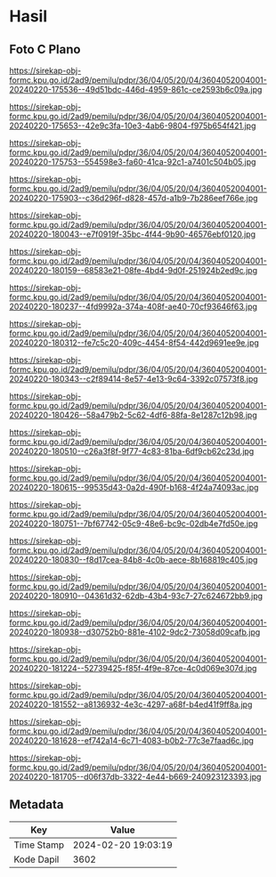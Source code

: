 # Hasil

## Foto C Plano

https://sirekap-obj-formc.kpu.go.id/2ad9/pemilu/pdpr/36/04/05/20/04/3604052004001-20240220-175536--49d51bdc-446d-4959-861c-ce2593b6c09a.jpg

https://sirekap-obj-formc.kpu.go.id/2ad9/pemilu/pdpr/36/04/05/20/04/3604052004001-20240220-175653--42e9c3fa-10e3-4ab6-9804-f975b654f421.jpg

https://sirekap-obj-formc.kpu.go.id/2ad9/pemilu/pdpr/36/04/05/20/04/3604052004001-20240220-175753--554598e3-fa60-41ca-92c1-a7401c504b05.jpg

https://sirekap-obj-formc.kpu.go.id/2ad9/pemilu/pdpr/36/04/05/20/04/3604052004001-20240220-175903--c36d296f-d828-457d-a1b9-7b286eef766e.jpg

https://sirekap-obj-formc.kpu.go.id/2ad9/pemilu/pdpr/36/04/05/20/04/3604052004001-20240220-180043--e7f0919f-35bc-4f44-9b90-46576ebf0120.jpg

https://sirekap-obj-formc.kpu.go.id/2ad9/pemilu/pdpr/36/04/05/20/04/3604052004001-20240220-180159--68583e21-08fe-4bd4-9d0f-251924b2ed9c.jpg

https://sirekap-obj-formc.kpu.go.id/2ad9/pemilu/pdpr/36/04/05/20/04/3604052004001-20240220-180237--4fd9992a-374a-408f-ae40-70cf93646f63.jpg

https://sirekap-obj-formc.kpu.go.id/2ad9/pemilu/pdpr/36/04/05/20/04/3604052004001-20240220-180312--fe7c5c20-409c-4454-8f54-442d9691ee9e.jpg

https://sirekap-obj-formc.kpu.go.id/2ad9/pemilu/pdpr/36/04/05/20/04/3604052004001-20240220-180343--c2f89414-8e57-4e13-9c64-3392c07573f8.jpg

https://sirekap-obj-formc.kpu.go.id/2ad9/pemilu/pdpr/36/04/05/20/04/3604052004001-20240220-180426--58a479b2-5c62-4df6-88fa-8e1287c12b98.jpg

https://sirekap-obj-formc.kpu.go.id/2ad9/pemilu/pdpr/36/04/05/20/04/3604052004001-20240220-180510--c26a3f8f-9f77-4c83-81ba-6df9cb62c23d.jpg

https://sirekap-obj-formc.kpu.go.id/2ad9/pemilu/pdpr/36/04/05/20/04/3604052004001-20240220-180615--99535d43-0a2d-490f-b168-4f24a74093ac.jpg

https://sirekap-obj-formc.kpu.go.id/2ad9/pemilu/pdpr/36/04/05/20/04/3604052004001-20240220-180751--7bf67742-05c9-48e6-bc9c-02db4e7fd50e.jpg

https://sirekap-obj-formc.kpu.go.id/2ad9/pemilu/pdpr/36/04/05/20/04/3604052004001-20240220-180830--f8d17cea-84b8-4c0b-aece-8b168819c405.jpg

https://sirekap-obj-formc.kpu.go.id/2ad9/pemilu/pdpr/36/04/05/20/04/3604052004001-20240220-180910--04361d32-62db-43b4-93c7-27c624672bb9.jpg

https://sirekap-obj-formc.kpu.go.id/2ad9/pemilu/pdpr/36/04/05/20/04/3604052004001-20240220-180938--d30752b0-881e-4102-9dc2-73058d09cafb.jpg

https://sirekap-obj-formc.kpu.go.id/2ad9/pemilu/pdpr/36/04/05/20/04/3604052004001-20240220-181224--52739425-f85f-4f9e-87ce-4c0d069e307d.jpg

https://sirekap-obj-formc.kpu.go.id/2ad9/pemilu/pdpr/36/04/05/20/04/3604052004001-20240220-181552--a8136932-4e3c-4297-a68f-b4ed41f9ff8a.jpg

https://sirekap-obj-formc.kpu.go.id/2ad9/pemilu/pdpr/36/04/05/20/04/3604052004001-20240220-181628--ef742a14-6c71-4083-b0b2-77c3e7faad6c.jpg

https://sirekap-obj-formc.kpu.go.id/2ad9/pemilu/pdpr/36/04/05/20/04/3604052004001-20240220-181705--d06f37db-3322-4e44-b669-240923123393.jpg


## Metadata

| Key        | Value               |
| ---------- | ------------------- |
| Time Stamp | 2024-02-20 19:03:19 |
| Kode Dapil | 3602                |



